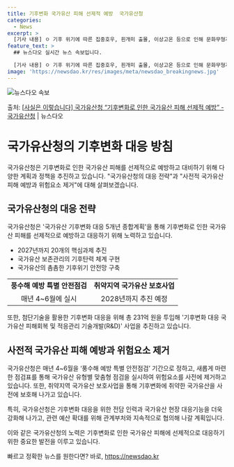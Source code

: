 ```yaml
---
title: 기후변화 국가유산 피해 선제적 예방  국가유산청
categories:
  - News
excerpt: >
  [기사 내용] ㅇ 기후 위기에 따른 집중호우, 흰개미 출몰, 이상고온 등으로 인해 문화무형자연유산 모두 위험…
feature_text: >
  ## 뉴스다오 실시간 뉴스 속보입니다.

  [기사 내용] ㅇ 기후 위기에 따른 집중호우, 흰개미 출몰, 이상고온 등으로 인해 문화무형자연유산 모두 위험…
image: 'https://newsdao.kr/res/images/meta/newsdao_breakingnews.jpg'
---
```


![뉴스다오 속보](https://newsdao.kr/res/images/meta/newsdao_breakingnews.jpg)

<p>출처: <a href="https://newsdao.kr/3935" rel="dofollow">[사실은 이렇습니다] 국가유산청 “기후변화로 인한 국가유산 피해 선제적 예방” - 국가유산청</a> | 뉴스다오</p>

<h1>국가유산청의 기후변화 대응 방침</h1>
국가유산청은 기후변화로 인한 국가유산 피해를 선제적으로 예방하고 대비하기 위해 다양한 계획과 정책을 추진하고 있습니다. "국가유산청의 대응 전략"과 "사전적 국가유산 피해 예방과 위험요소 제거"에 대해 살펴보겠습니다.

<h2>국가유산청의 대응 전략</h2>
<p data-ke-size="size16">국가유산청은 '국가유산 기후변화 대응 5개년 종합계획'을 통해 기후변화로 인한 국가유산 피해를 선제적으로 예방하고 대응하기 위해 노력하고 있습니다.</p>

<ul>
  <li>2027년까지 20개의 핵심과제 추진</li>
  <li>국가유산 보존관리의 기후탄력 체계 구현</li>
  <li>국가유산의 촘촘한 기후위기 안전망 구축</li>
</ul>

<table>
  <tr>
    <td style="text-align: center; height: 17px;"><b>풍수해 예방 특별 안전점검</b></td>
    <td style="text-align: center; height: 17px;"><b>취약지역 국가유산 보호사업</b></td>
  </tr>
  <tr>
    <td style="text-align: center; height: 17px;">매년 4~6월에 실시</td>
    <td style="text-align: center; height: 17px;">2028년까지 추진 예정</td>
  </tr>
</table>

<p data-ke-size="size16">또한, 첨단기술을 활용한 기후변화 대응을 위해 총 231억 원을 투입해 '기후변화 대응 국가유산 피해회복 및 적응관리 기술개발(R&D)' 사업을 추진하고 있습니다.</p>

<h2>사전적 국가유산 피해 예방과 위험요소 제거</h2>
<p data-ke-size="size16">국가유산청은 매년 4~6월을 ‘풍수해 예방 특별 안전점검’ 기간으로 정하고, 새롭게 마련한 점검표를 통해 국가유산 유형별 맞춤형 점검을 실시하여 위험요소를 사전에 제거하고 있습니다. 또한, 취약지역 국가유산 보호사업을 통해 기후변화에 취약한 국가유산을 사전에 보호해 나가고 있습니다.</p>

<p data-ke-size="size16">특히, 국가유산청은 기후변화 대응을 위한 전담 인력과 국가유산 현장 대응기능을 더욱 강화해 나가고, 관련 예산 확대를 위해 관계부처와 지속적으로 협의해 나갈 계획입니다.</p>

이와 같은 국가유산청의 노력은 기후변화로 인한 국가유산 피해에 선제적으로 대응하기 위한 중요한 발전을 이루고 있습니다. 

빠르고 정확한 뉴스를 원한다면? 바로, <a href="https://newsdao.kr" rel="dofollow">https://newsdao.kr</a>


